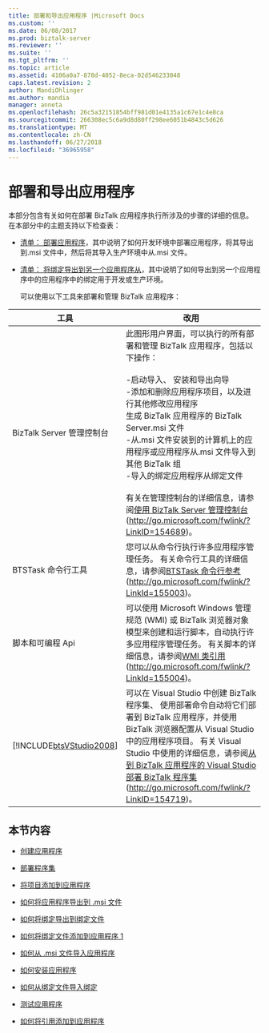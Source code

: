 ```yaml
---
title: 部署和导出应用程序 |Microsoft Docs
ms.custom: ''
ms.date: 06/08/2017
ms.prod: biztalk-server
ms.reviewer: ''
ms.suite: ''
ms.tgt_pltfrm: ''
ms.topic: article
ms.assetid: 4106a0a7-878d-4052-8eca-02d546233048
caps.latest.revision: 2
author: MandiOhlinger
ms.author: mandia
manager: anneta
ms.openlocfilehash: 26c5a32151854bff981d01e4135a1c67e1c4e8ca
ms.sourcegitcommit: 266308ec5c6a9d8d80ff298ee6051b4843c5d626
ms.translationtype: MT
ms.contentlocale: zh-CN
ms.lasthandoff: 06/27/2018
ms.locfileid: "36965958"
---
```

# <a name="deploying-and-exporting-an-application"></a>部署和导出应用程序
本部分包含有关如何在部署 BizTalk 应用程序执行所涉及的步骤的详细的信息。 在本部分中的主题支持以下检查表：  
  
- [清单： 部署应用程序](../technical-guides/checklist-deploying-an-application.md)，其中说明了如何开发环境中部署应用程序，将其导出到.msi 文件中，然后将其导入生产环境中从.msi 文件。  
  
- [清单： 将绑定导出到另一个应用程序从](../technical-guides/checklist-exporting-bindings-from-one-application-to-another.md)，其中说明了如何导出到另一个应用程序中的应用程序中的绑定用于开发或生产环境。  
  
  可以使用以下工具来部署和管理 BizTalk 应用程序：  
  
|                             工具                             |                                                                                                                                                                                                                                                                                                                                                                                                                                 改用                                                                                                                                                                                                                                                                                                                                                                                                                                  |
|--------------------------------------------------------------|----------------------------------------------------------------------------------------------------------------------------------------------------------------------------------------------------------------------------------------------------------------------------------------------------------------------------------------------------------------------------------------------------------------------------------------------------------------------------------------------------------------------------------------------------------------------------------------------------------------------------------------------------------------------------------------------------------------------------------------------------------------------------------------------------------------------------------------------------------------------|
|            BizTalk Server 管理控制台             | 此图形用户界面，可以执行的所有部署和管理 BizTalk 应用程序，包括以下操作：<br /><br /> -启动导入、 安装和导出向导<br />-添加和删除应用程序项目，以及进行其他修改应用程序<br />生成 BizTalk 应用程序的 BizTalk Server.msi 文件<br />-从.msi 文件安装到的计算机上的应用程序或应用程序从.msi 文件导入到其他 BizTalk 组<br />-导入的绑定应用程序从绑定文件<br /><br /> 有关在管理控制台的详细信息，请参阅[使用 BizTalk Server 管理控制台](http://go.microsoft.com/fwlink/?LinkID=154689)(<http://go.microsoft.com/fwlink/?LinkID=154689>)。 |
|                  BTSTask 命令行工具                   |                                                                                                                                                                                                                                                                                                  您可以从命令行执行许多应用程序管理任务。 有关命令行工具的详细信息，请参阅[BTSTask 命令行参考](http://go.microsoft.com/fwlink/?LinkId=155003)(<http://go.microsoft.com/fwlink/?LinkId=155003>)。                                                                                                                                                                                                                                                                                                   |
|              脚本和可编程 Api              |                                                                                                                                                                                                                                                           可以使用 Microsoft Windows 管理规范 (WMI) 或 BizTalk 浏览器对象模型来创建和运行脚本，自动执行许多应用程序管理任务。 有关脚本的详细信息，请参阅[WMI 类引用](http://go.microsoft.com/fwlink/?LinkId=155004)(<http://go.microsoft.com/fwlink/?LinkId=155004>)。                                                                                                                                                                                                                                                           |
| [!INCLUDE[btsVStudio2008](../includes/btsvstudio2008-md.md)] |                                                                                                                                                                                                可以在 Visual Studio 中创建 BizTalk 程序集、 使用部署命令自动将它们部署到 BizTalk 应用程序，并使用 BizTalk 浏览器配置从 Visual Studio 中的应用程序项目。 有关 Visual Studio 中使用的详细信息，请参阅[从到 BizTalk 应用程序的 Visual Studio 部署 BizTalk 程序集](http://go.microsoft.com/fwlink/?LinkID=154719)(<http://go.microsoft.com/fwlink/?LinkID=154719>)。                                                                                                                                                                                                |
  
## <a name="in-this-section"></a>本节内容  
  
-   [创建应用程序](../technical-guides/creating-an-application.md)  
  
-   [部署程序集](../technical-guides/deploying-an-assembly.md)  
  
-   [将项目添加到应用程序](../technical-guides/adding-artifacts-to-an-application.md)  
  
-   [如何将应用程序导出到 .msi 文件](../technical-guides/how-to-export-an-application-to-an-msi-file.md)  
  
-   [如何将绑定导出到绑定文件](../technical-guides/how-to-export-bindings-to-a-binding-file.md)  
  
-   [如何将绑定文件添加到应用程序 1](../technical-guides/how-to-add-a-binding-file-to-an-application1.md)  
  
-   [如何从 .msi 文件导入应用程序](../technical-guides/how-to-import-an-application-from-an-msi-file.md)  
  
-   [如何安装应用程序](../technical-guides/how-to-install-an-application.md)  
  
-   [如何从绑定文件导入绑定](../technical-guides/how-to-import-bindings-from-a-binding-file.md)  
  
-   [测试应用程序](../technical-guides/testing-an-application.md)  
  
-   [如何将引用添加到应用程序](../technical-guides/how-to-add-a-reference-to-an-application.md)